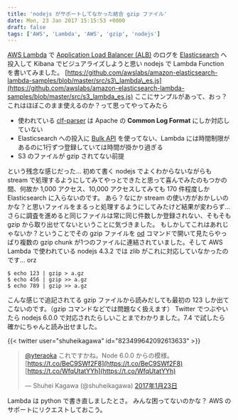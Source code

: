 ```yaml
---
title: 'nodejs がサポートしてなかった結合 gzip ファイル'
date: Mon, 23 Jan 2017 15:15:53 +0000
draft: false
tags: ['AWS', 'Lambda', 'AWS', 'gzip', 'nodejs']
---
```


[AWS Lambda](https://aws.amazon.com/jp/lambda/) で [Application Load Balancer (ALB)](https://aws.amazon.com/jp/elasticloadbalancing/applicationloadbalancer/) のログを [Elasticsearch](https://aws.amazon.com/jp/elasticsearch-service/) へ投入して Kibana でビジュアライズしようと思い nodejs で Lambda Function を書いてみました。 [https://github.com/awslabs/amazon-elasticsearch-lambda-samples/blob/master/src/s3\_lambda\_es.js](https://github.com/awslabs/amazon-elasticsearch-lambda-samples/blob/master/src/s3_lambda_es.js) ここにサンプルがあって、おっ？これはほぼこのまま使えるのか？って思ってやってみたら

* 使われている [clf-parser](https://www.npmjs.com/package/clf-parser) は Apache の **Common Log Format** にしか対応していない
* Elasticsearch への投入に [Bulk API](https://www.elastic.co/guide/en/elasticsearch/reference/2.3/docs-bulk.html) を使ってない、Lambda には時間制限があるのに1行ずつ登録していては時間が掛かり過ぎる
* S3 のファイルが gzip されてない前提

という残念な感じだった... 初めて書く nodejs でよくわからないながらも stream で処理するようにしてみてやっとできたと思って喜んでみたのもつかの間、何故か 1,000 アクセス、10,000 アクセスしてみても 170 件程度しか Elasticsearch に入らないのです。 あら？なにか stream の使い方がおかしいのかな？と思いファイルをまるっと処理するようにしてみたけど結果が変わらず... さらに調査を進めると同じファイルは常に同じ件数しか登録されない、そもそも gzip から取り出せてないということに気づきました。 もしかしてこれはあれじゃないか？ということでその gzip ファイルを [od](http://man7.org/linux/man-pages/man1/od.1.html) コマンドで開いて見たらやっぱり複数の gzip chunk が1つのファイルに連結されていました。そして AWS Lambda で使われている nodejs 4.3.2 では zlib がこれに対応していなかったのです... orz

```
$ echo 123 | gzip > a.gz
$ echo 456 | gzip >> a.gz
$ echo 789 | gzip >> a.gz
```

こんな感じで追記されてる gzip ファイルから読みだしても最初の 123 しか出てこないのです。（gzip コマンドなどでは問題なく扱えます） Twitter でつぶやいたら nodejs 6.0.0 で対応されたらしいことまでわかりました。7.4 で試したら確かにちゃんと読み出せました。

{{< twitter user="shuheikagawa" id="823499642092613633" >}}

> [@yteraoka](https://twitter.com/yteraoka) これですかね。Node 6.0.0 からの模様。 [https://t.co/BeC9SWf2F8](https://t.co/BeC9SWf2F8) [https://t.co/WfqUtatYYh](https://t.co/WfqUtatYYh)
> 
> — Shuhei Kagawa (@shuheikagawa) [2017年1月23日](https://twitter.com/shuheikagawa/status/823499642092613633)

Lambda は python で書き直しましたとさ。 みんな困ってないのかな？ AWS のサポートにリクエストしておこう。
